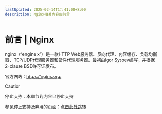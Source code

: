 ```yaml
---
lastUpdated: 2025-02-14T17:41:00+8:00
description: Nginx相关内容的前言
---
```


# 前言 | Nginx

nginx（“engine x”）是一款HTTP Web服务器、反向代理、内容缓存、负载均衡器、TCP/UDP代理服务器和邮件代理服务器。最初由Igor Sysoev编写，并根据2-clause BSD许可证发布。

官方网站：<https://nginx.org/>

> [!CAUTION]
> 停止支持：本章节的内容已停止支持
>
> 参见停止支持及弃用的页面：[点击此处跳转](/Deprecated)

